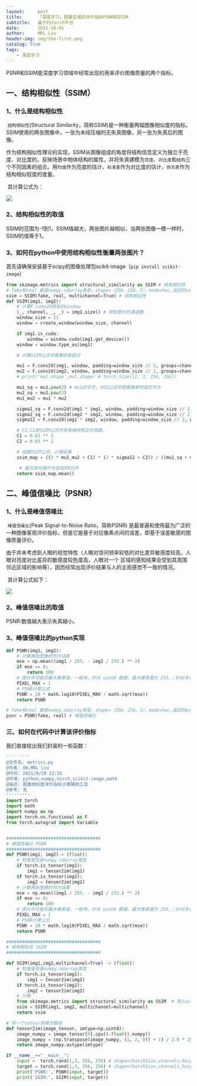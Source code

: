```yaml
---
layout:     post
title:      「深度学习」图像生成的评价指标PSNR和SSIM
subtitle:   基于Pytorch平台
date:       2021-10-01
author:     MRL Liu
header-img: img/the-first.png
catalog: True
tags:
    - 深度学习
---
```


PSNR和SSIM是深度学习领域中经常出现的用来评价图像质量的两个指标。

## 一、结构相似性（SSIM）

### 1、什么是结构相似性

​		`结构相似性`(Structural Similarity，简称SSIM)是一种衡量两幅图像相似度的指标。SSIM使用的两张图像中，一张为未经压缩的无失真图像，另一张为失真后的图像。

​		作为结构相似性理论的实现，SSIM从图像组成的角度将结构信息定义为独立于亮度、对比度的，反映场景中物体结构的属性，并将失真建模为`亮度`、`对比度`和`结构`三个不同因素的组合。用`均值`作为亮度的估计，`标准差`作为对比度的估计，`协方差`作为结构相似程度的度量。

​		其计算公式为：

![]({{site.baseurl}}/img-post/图像生成/2021-10-01-图像生成的评价指标PSNR和SSIM/SSIM的计算公式.png)

### 2、结构相似性的取值

SSIM的范围为-1到1，SSIM值越大，两张图片越相似，当两张图像一模一样时，SSIM的值等于1。

### 3、如何在python中使用结构相似性衡量两张图片？

首先请确保安装基于scipy的图像处理包scikit-image（`pip install scikit-image`）

```python
from skimage.metrics import structural_similarity as SSIM # 结构相似性
# fake和real 都是numpy.ndarray类型，shape=（256，256，3），mode=hwc,返回的ssim是一个float类型
ssim = SSIM(fake, real, multichannel=True) # 结构相似性
def SSIM(img1, img2):
    # 计算F.conv2d用到的window
    (_, channel, _, _) = img1.size() # 得到图片的通道数
    window_size = 11
    window = create_window(window_size, channel)

    if img1.is_cuda:
        window = window.cuda(img1.get_device())
    window = window.type_as(img1)

    # 计算SSIM公式中需要的各部分

    mu1 = F.conv2d(img1, window, padding=window_size // 2, groups=channel) # 得到空洞卷积后的图片 mu1, 对应公式中图像像素的均值
    mu2 = F.conv2d(img2, window, padding=window_size // 2, groups=channel)
    # print('mu1.shape',mu1.shape) # torch.Size([1, 3, 256, 256])

    mu1_sq = mu1.pow(2) # mu1的平方，对应公式中图像像素均值的平方
    mu2_sq = mu2.pow(2)
    mu1_mu2 = mu1 * mu2

    sigma1_sq = F.conv2d(img1 * img1, window, padding=window_size // 2, groups=channel) - mu1_sq # img1 * img1经过空洞卷积后的结果：sigma1_sq对应公式中图像像素的方差
    sigma2_sq = F.conv2d(img2 * img2, window, padding=window_size // 2, groups=channel) - mu2_sq
    sigma12 = F.conv2d(img1 * img2, window, padding=window_size // 2, groups=channel) - mu1_mu2# 对应公式中两个图像的协方差

    # C1,C2是SSIM公式中用来维持稳定的常数。
    C1 = 0.01 ** 2
    C2 = 0.03 ** 2

    # 根据SSIM公式，计算结果
    ssim_map = ((2 * mu1_mu2 + C1) * (2 * sigma12 + C2)) / ((mu1_sq + mu2_sq + C1) * (sigma1_sq + sigma2_sq + C2))

     # 最后取均值作为全局的SSIM
    return ssim_map.mean()
```

## 二、峰值信噪比（PSNR）

### 1、什么是峰值信噪比

​		`峰值信噪比`(Peak Signal-to-Noise Ratio，简称PSNR) 是最普遍和使用最为广泛的一种图像客观评价指标，但是它是基于对应像素点间的误差，即基于误差敏感的图像质量评价。

​		由于并未考虑到人眼的视觉特性（人眼对空间频率较低的对比差异敏感度较高，人眼对亮度对比差异的敏感度较色度高，人眼对一个 区域的感知结果会受到其周围邻近区域的影响等），因而经常出现评价结果与人的主观感觉不一致的情况。

​		其计算公式如下：

![]({{site.baseurl}}/img-post/深度学习/2021-10-01-图像生成的评价指标PSNR和SSIM/PSNR的计算公式.png)

### 2、峰值信噪比的取值

PSNR:数值越大表示失真越小。

### 3、峰值信噪比的python实现

```Python
def PSNR(img1, img2):
    # 计算两张图像的均方误差
    mse = np.mean((img1 / 255. - img2 / 255.) ** 2)
    if mse == 0:
        return 100
    # 图片中可能的最大像素值，一般地，针对 uint8 数据，最大像素值为 255,；针对浮点型数据，最大像素值为 1。
    PIXEL_MAX = 1
    # PSNR计算公式
    PSNR = 20 * math.log10(PIXEL_MAX / math.sqrt(mse))
    return PSNR

# fake和real 都是numpy.ndarray类型，shape=（256，256，3），mode=hwc,返回的psnr是一个float类型
psnr = PSNR(fake, real) # 峰值信噪比
```

### 三、如何在代码中计算该评价指标

我们直接给出我们封装的一些函数：

```Python
'''''''''
@文件名: metrics.py
@作者: XW,MRL Liu
@时间: 2021/9/29 22:31
@环境: python,numpy,torch,scikit-image,math
@描述: 图像相似度评价指标计算辅助工具
@参考: 无
'''''''''
import torch
import math
import numpy as np
import torch.nn.functional as F
from torch.autograd import Variable


####################################
# 峰值信噪比 PSNR
####################################
def PSNR(img1, img2)-> (float):
    # 检查是否是numpy.ndarray类型
    if torch.is_tensor(img1):
        img1 = tensor2im(img1)
    if torch.is_tensor(img2):
        img2 = tensor2im(img2)
    # 计算两张图像的均方误差
    mse = np.mean((img1 / 255. - img2 / 255.) ** 2)
    if mse == 0:
        return 100
    # 图片中可能的最大像素值，一般地，针对 uint8 数据，最大像素值为 255,；针对浮点型数据，最大像素值为 1。
    PIXEL_MAX = 1
    # PSNR计算公式
    PSNR = 20 * math.log10(PIXEL_MAX / math.sqrt(mse))
    return PSNR

####################################
# 结构相似性 SSIM
####################################

def SSIM(img1,img2,multichannel=True) -> (float):
    # 检查是否是numpy.ndarray类型
    if torch.is_tensor(img1):
        img1 = tensor2im(img1)
    if torch.is_tensor(img2):
        img2 = tensor2im(img2)
    # 计算
    from skimage.metrics import structural_similarity as SSIM  # 导入scikit-image
    ssim = SSIM(img1, img2, multichannel=multichannel)
    return ssim

# 将一个tensor转换为数组
def tensor2im(image_tensor, imtype=np.uint8):
    image_numpy = image_tensor[0].cpu().float().numpy()
    image_numpy = (np.transpose(image_numpy, (1, 2, 0)) + 1) / 2.0 * 255.0
    return image_numpy.astype(imtype)

if __name__=="__main__":
    input =  torch.rand(1,3, 256, 256) # shape=(batchSize,channels,height,width)
    target = torch.rand(1,3, 256, 256) # shape=(batchSize,channels,height,width)
    print('PSNR:', PSNR(input, target))
    print('SSIM:', SSIM(input, target))
```

